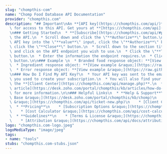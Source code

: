 ```yaml
---
slug: "chompthis-com"
name: "Chomp Food Database API Documentation"
provider: "chompthis.com"
description: "## Important\nAn **[API key](https://chompthis.com/api/)** is required\
  \ for access to this API. Get yours at **[https://chompthis.com/api](https://chompthis.com/api/)**.\n\
  \n### Getting Started\n  * **[Subscribe](https://chompthis.com/api/#pricing)** to\
  \ the API.\n  * Scroll down and click the \"**Authorize**\" button.\n  * Enter your\
  \ API key into the \"**value**\" input, click the \"**Authorize**\" button, then\
  \ click the \"**Close**\" button.\n  * Scroll down to the section titled \"**default**\"\
  \ and click on the API endpoint you wish to use.\n  * Click the \"**Try it out**\"\
  \ button.\n  * Enter the information the endpoint requires.\n  * Click the \"**Execute**\"\
  \ button.\n\n### Example \n  * Branded food response object: **[View example &raquo;](https://raw.githubusercontent.com/chompfoods/examples/master/branded-food-response-object.json)**\n\
  \  * Ingredient response object: **[View example &raquo;](https://raw.githubusercontent.com/chompfoods/examples/master/ingredient-response-object.json)**\n\
  \  * Error response object: **[View example &raquo;](https://raw.githubusercontent.com/chompfoods/examples/master/error-response-object.json)**\n\
  \n### How Do I Find My API Key?\n  * Your API key was sent to the email address\
  \ you used to create your subscription.\n  * You will also find your API key in\
  \ the **[Client Center](https://chompthis.com/api/manage.php)**.\n  * Read **[this\
  \ article](https://desk.zoho.com/portal/chompthis/kb/articles/how-do-i-find-my-api-key)**\
  \ for more information.\n\n### Helpful Links\n  * **Help & Support**\n    * [Knowledge\
  \ Base &raquo;](https://desk.zoho.com/portal/chompthis/kb/chomp)\n    * [Support\
  \ &raquo;](https://chompthis.com/api/ticket-new.php)\n    * [Client Center &raquo;](https://chompthis.com/api/manage.php)\n\
  \  * **Pricing**\n    * [Subscription Options &raquo;](https://chompthis.com/api/)\n\
  \    * [Cost Calculator &raquo;](https://chompthis.com/api/cost-calculator.php)\n\
  \  * **Guidelines**\n    * [Terms & License &raquo;](https://chompthis.com/api/terms.php)\n\
  \    * [Attribution &raquo;](https://chompthis.com/api/docs/attribution.php)\n"
logo: "chompthis.com-logo.jpeg"
logoMediaType: "image/jpeg"
tags:
- name: "tools"
stubs: "chompthis.com-stubs.json"
---
```

